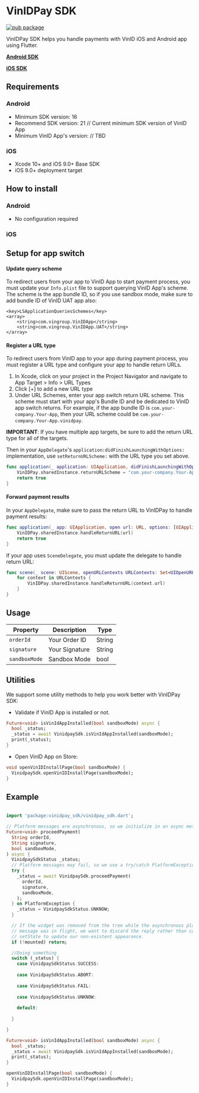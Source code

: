 # VinIDPay SDK
[![pub package](https://img.shields.io/badge/vinidpay__sdk-0.0.2%2B1-blue)](https://pub.dev/packages/vinidpay_sdk/)

VinIDPay SDK helps you handle payments with VinID iOS and Android app using Flutter.

**[Android SDK](https://github.com/VinID-lab/vinidpay-android-sdk)**

**[iOS SDK](https://github.com/VinID-lab/vinidpay-ios-sdk)**

## Requirements

### Android

- Minimum SDK version: 16
- Recommend SDK version: 21 // Current minimum SDK version of VinID App
- Minimum VinID App's version: // TBD

### iOS

- Xcode 10+ and iOS 9.0+ Base SDK
- iOS 9.0+ deployment target

## How to install

### Android

- No configuration required

### iOS

## Setup for app switch

#### Update query scheme

To redirect users from your app to VinID App to start payment process, you must update your `Info.plist` file to support querying VinID App's scheme. The scheme is the app bundle ID, so if you use sandbox mode, make sure to add bundle ID of VinID UAT app also:

```
<key>LSApplicationQueriesSchemes</key>
<array>
    <string>com.vingroup.VinIDApp</string>
    <string>com.vingroup.VinIDApp.UAT</string>
</array>
```

#### Register a URL type

To redirect users from VinID app to your app during payment process, you must register a URL type and configure your app to handle return URLs.

1. In Xcode, click on your project in the Project Navigator and navigate to App Target > Info > URL Types
2. Click [+] to add a new URL type
3. Under URL Schemes, enter your app switch return URL scheme. This scheme must start with your app's Bundle ID and be dedicated to VinID app switch returns. For example, if the app bundle ID is `com.your-company.Your-App`, then your URL scheme could be `com.your-company.Your-App.vinidpay`.

**IMPORTANT**: If you have multiple app targets, be sure to add the return URL type for all of the targets.

Then in your `AppDelegate`'s `application:didFinishLaunchingWithOptions:` implementation, use `setReturnURLScheme:` with the URL type you set above.

```Swift
func application(_ application: UIApplication, didFinishLaunchingWithOptions launchOptions: [UIApplicationLaunchOptionsKey: Any]?) -> Bool {
    VinIDPay.sharedInstance.returnURLScheme = "com.your-company.Your-App.vinidpay"
    return true
}
```

#### Forward payment results

In your `AppDelegate`, make sure to pass the return URL to VinIDPay to handle payment results:

```Swift
func application(_ app: UIApplication, open url: URL, options: [UIApplication.OpenURLOptionsKey : Any] = [:]) -> Bool {
    VinIDPay.sharedInstance.handleReturnURL(url)
    return true
}
```

If your app uses `SceneDelegate`, you must update the delegate to handle return URL:

```Swift
func scene(_ scene: UIScene, openURLContexts URLContexts: Set<UIOpenURLContext>) {
    for context in URLContexts {
        VinIDPay.sharedInstance.handleReturnURL(context.url)
    }
}
```

## Usage

| Property                    | Description                                                                                             | Type                  |
|-----------------------------|---------------------------------------------------------------------------------------------------------|-----------------------|
| `orderId`              | Your Order ID| String   
| `signature`              | Your Signature| String               
| `sandboxMode`              | Sandbox Mode| bool|   


## Utilities

We support some utility methods to help you work better with VinIDPay SDK:

- Validate if VinID App is installed or not.

```dart
Future<void> isVinIdAppInstalled(bool sandboxMode) async {
  bool _status;
  _status = await VinidpaySdk.isVinIdAppInstalled(sandboxMode);
  print(_status);
}
```

- Open VinID App on Store:

```dart
void openVinIDInstallPage(bool sandboxMode) {
  VinidpaySdk.openVinIDInstallPage(sandboxMode);
}
```

## Example

````dart

import 'package:vinidpay_sdk/vinidpay_sdk.dart';

// Platform messages are asynchronous, so we initialize in an async method.
Future<void> proceedPayment(
  String orderId,
  String signature,
  bool sandboxMode,
) async {
  VinidpaySdkStatus _status;
  // Platform messages may fail, so we use a try/catch PlatformException.
  try {
    _status = await VinidpaySdk.proceedPayment(
      orderId,
      signature,
      sandboxMode,
    );
  } on PlatformException {
    _status = VinidpaySdkStatus.UNKNOW;
  }

  // If the widget was removed from the tree while the asynchronous platform
  // message was in flight, we want to discard the reply rather than calling
  // setState to update our non-existent appearance.
  if (!mounted) return;

  //Doing something
  switch (_status) {
    case VinidpaySdkStatus.SUCCESS:
  
    case VinidpaySdkStatus.ABORT:
  
    case VinidpaySdkStatus.FAIL:
  
    case VinidpaySdkStatus.UNKNOW:
  
    default:
  
  }

}

Future<void> isVinIdAppInstalled(bool sandboxMode) async {
  bool _status;
  _status = await VinidpaySdk.isVinIdAppInstalled(sandboxMode);
  print(_status);
}

openVinIDInstallPage(bool sandboxMode) {
  VinidpaySdk.openVinIDInstallPage(sandboxMode);
}
    
````

